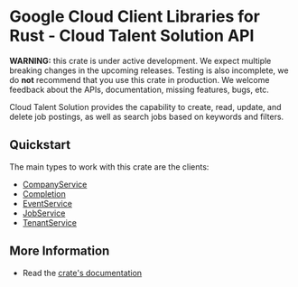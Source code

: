 # Google Cloud Client Libraries for Rust - Cloud Talent Solution API

<!-- Code generated by sidekick. DO NOT EDIT. -->

**WARNING:** this crate is under active development. We expect multiple breaking
changes in the upcoming releases. Testing is also incomplete, we do **not**
recommend that you use this crate in production. We welcome feedback about the
APIs, documentation, missing features, bugs, etc.

Cloud Talent Solution provides the capability to create, read, update, and
delete job postings, as well as search jobs based on keywords and filters.

## Quickstart

The main types to work with this crate are the clients:

* [CompanyService](https://docs.rs/google-cloud-talent-v4/latest/google_cloud_talent_v4/client/struct.CompanyService.html)
* [Completion](https://docs.rs/google-cloud-talent-v4/latest/google_cloud_talent_v4/client/struct.Completion.html)
* [EventService](https://docs.rs/google-cloud-talent-v4/latest/google_cloud_talent_v4/client/struct.EventService.html)
* [JobService](https://docs.rs/google-cloud-talent-v4/latest/google_cloud_talent_v4/client/struct.JobService.html)
* [TenantService](https://docs.rs/google-cloud-talent-v4/latest/google_cloud_talent_v4/client/struct.TenantService.html)

## More Information

* Read the [crate's documentation](https://docs.rs/google-cloud-talent-v4/latest/google-cloud-talent-v4)
